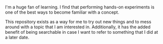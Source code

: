 I'm a huge fan of learning. I find that performing hands-on experiments is
one of the best ways to become familiar with a concept.

This repository exists as a way for me to try out new things and to mess around
with a topic that I am interested in. Additionally, it has the added benefit of
being searchable in case I want to refer to something that I did at a later
date.

